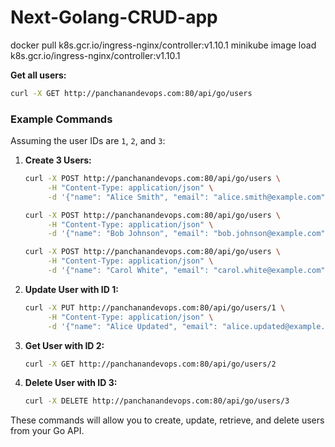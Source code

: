 # Next-Golang-CRUD-app

docker pull k8s.gcr.io/ingress-nginx/controller:v1.10.1
minikube image load k8s.gcr.io/ingress-nginx/controller:v1.10.1

**Get all users:**
```sh
curl -X GET http://panchanandevops.com:80/api/go/users
```

### Example Commands

Assuming the user IDs are `1`, `2`, and `3`:

1. **Create 3 Users:**

   ```sh
   curl -X POST http://panchanandevops.com:80/api/go/users \
        -H "Content-Type: application/json" \
        -d '{"name": "Alice Smith", "email": "alice.smith@example.com"}'

   curl -X POST http://panchanandevops.com:80/api/go/users \
        -H "Content-Type: application/json" \
        -d '{"name": "Bob Johnson", "email": "bob.johnson@example.com"}'

   curl -X POST http://panchanandevops.com:80/api/go/users \
        -H "Content-Type: application/json" \
        -d '{"name": "Carol White", "email": "carol.white@example.com"}'
   ```

2. **Update User with ID 1:**

   ```sh
   curl -X PUT http://panchanandevops.com:80/api/go/users/1 \
        -H "Content-Type: application/json" \
        -d '{"name": "Alice Updated", "email": "alice.updated@example.com"}'
   ```

3. **Get User with ID 2:**

   ```sh
   curl -X GET http://panchanandevops.com:80/api/go/users/2
   ```

4. **Delete User with ID 3:**

   ```sh
   curl -X DELETE http://panchanandevops.com:80/api/go/users/3
   ```

These commands will allow you to create, update, retrieve, and delete users from your Go API.